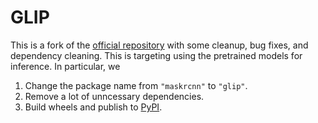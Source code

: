 # GLIP

This is a fork of the [official repository](https://github.com/microsoft/GLIP) with some cleanup, bug fixes, and dependency cleaning. This is targeting using the pretrained models for inference. In particular, we

1. Change the package name from `"maskrcnn"` to `"glip"`.
2. Remove a lot of unncessary dependencies.
3. Build wheels and publish to [PyPI](https://pypi.org/project/glip-object-detection/).
